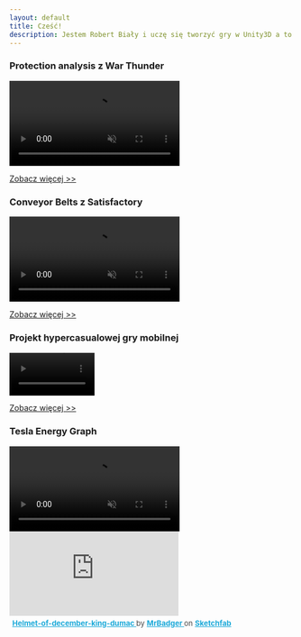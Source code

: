 ```yaml
---
layout: default
title: Cześć!
description: Jestem Robert Biały i uczę się tworzyć gry w Unity3D a to jest strona z moim portfolio.
---
```


### Protection analysis z War Thunder
<video width="60%" title="Protection Analysis." loop="" autoplay="" playsinline="" muted="true">
<source src="https://v.redd.it/ks9rkmlzlj081/DASH_480.mp4" type="video/mp4">
</video>

[Zobacz więcej >>](./protection-analysis.html)

### Conveyor Belts z Satisfactory
<video width="60%" title="Conveyor Belts" loop="" autoplay="" playsinline="" muted="true">
<source src="https://v.redd.it/7bzxichn2a071/DASH_480.mp4" type="video/mp4">
</video>

[Zobacz więcej >>](./conveyor-belts.html)

### Projekt hypercasualowej gry mobilnej
<video width="30%" title="Hypercasual" loop="" autoplay="" playsinline="" muted="true">
<source src="https://v.redd.it/h0qwgkgnqj081/DASH_480.mp4" type="video/mp4">
</video>

[Zobacz więcej >>](./hypercasual-game.html)

### Tesla Energy Graph
<video width="60%" title="Odtworzyłem wygląd panelu energii z Tesli Model 3. Ten komponent może zostać łatwo zaimplementowany w jakiejś grze ekonomicznej." loop="" autoplay="" playsinline="" muted="true">
<source src="https://v.redd.it/0sgqgz9r92m41/DASH_480" type="video/mp4">
</video>

<div class="sketchfab-embed-wrapper"> <iframe title="Helmet-of-december-king-dumac" frameborder="0" allowfullscreen mozallowfullscreen="true" webkitallowfullscreen="true" allow="autoplay; fullscreen; xr-spatial-tracking" xr-spatial-tracking execution-while-out-of-viewport execution-while-not-rendered web-share src="https://sketchfab.com/models/6f9e0f694819470db6d21bc2a7c7202e/embed"> </iframe> <p style="font-size: 13px; font-weight: normal; margin: 5px; color: #4A4A4A;"> <a href="https://sketchfab.com/3d-models/helmet-of-december-king-dumac-6f9e0f694819470db6d21bc2a7c7202e?utm_medium=embed&utm_campaign=share-popup&utm_content=6f9e0f694819470db6d21bc2a7c7202e" target="_blank" style="font-weight: bold; color: #1CAAD9;"> Helmet-of-december-king-dumac </a> by <a href="https://sketchfab.com/MrBadger?utm_medium=embed&utm_campaign=share-popup&utm_content=6f9e0f694819470db6d21bc2a7c7202e" target="_blank" style="font-weight: bold; color: #1CAAD9;"> MrBadger </a> on <a href="https://sketchfab.com?utm_medium=embed&utm_campaign=share-popup&utm_content=6f9e0f694819470db6d21bc2a7c7202e" target="_blank" style="font-weight: bold; color: #1CAAD9;">Sketchfab</a></p></div>
